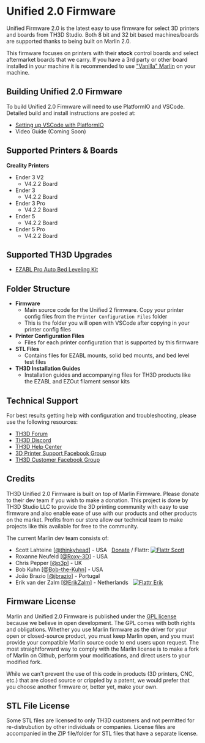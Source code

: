 # Unified 2.0 Firmware

Unified Firmware 2.0 is the latest easy to use firmware for select 3D printers and boards from TH3D Studio. Both 8 bit and 32 bit based machines/boards are supported thanks to being built on Marlin 2.0.

This firmware focuses on printers with their **stock** control boards and select aftermarket boards that we carry. If you have a 3rd party or other board installed in your machine it is recommended to use ["Vanilla" Marlin](https://marlinfw.org) on your machine.

## Building Unified 2.0 Firmware

To build Unified 2.0 Firmware will need to use PlatformIO and VSCode. Detailed build and install instructions are posted at:

  - [Setting up VSCode with PlatformIO](http://vscode.th3dstudio.com/)
  - Video Guide (Coming Soon)

## Supported Printers & Boards

**Creality Printers**

- Ender 3 V2
	- V4.2.2 Board
- Ender 3
	- V4.2.2 Board
- Ender 3 Pro
	- V4.2.2 Board
- Ender 5
	- V4.2.2 Board
- Ender 5 Pro
	- V4.2.2 Board

## Supported TH3D Upgrades

- [EZABL Pro Auto Bed Leveling Kit](https://ezabl.th3dstudio.com)

## Folder Structure

- **Firmware**
	- Main source code for the Unified 2 firmware. Copy your printer config files from the `Printer Configuration Files` folder
	- This is the folder you will open with VSCode after copying in your printer config files
- **Printer Configuration Files**
	- Files for each printer configuration that is supported by this firmware
- **STL Files**
	- Contains files for EZABL mounts, solid bed mounts, and bed level test files
- **TH3D Installation Guides**
	- Installation guides and accompanying files for TH3D products like the EZABL and EZOut filament sensor kits

## Technical Support

For best results getting help with configuration and troubleshooting, please use the following resources:

- [TH3D Forum](https://forum.th3dstudio.com)
- [TH3D Discord](http://Discord.TH3DStudio.com)
- [TH3D Help Center](https://support.th3dstudio.com)
- [3D Printer Support Facebook Group](https://www.facebook.com/groups/c3dforum/)
- [TH3D Customer Facebook Group](http://fbgroup.th3dstudio.com/)

## Credits

TH3D Unified 2.0 Firmware is built on top of Marlin Firmware. Please donate to their dev team if you wish to make a donation. This project is done by TH3D Studio LLC to provide the 3D printing community with easy to use firmware and also enable ease of use with our products and other products on the market. Profits from our store allow our technical team to make projects like this available for free to the community.

The current Marlin dev team consists of:

 - Scott Lahteine [[@thinkyhead](https://github.com/thinkyhead)] - USA &nbsp; [Donate](http://www.thinkyhead.com/donate-to-marlin) / Flattr: [![Flattr Scott](http://api.flattr.com/button/flattr-badge-large.png)](https://flattr.com/submit/auto?user_id=thinkyhead&url=https://github.com/MarlinFirmware/Marlin&title=Marlin&language=&tags=github&category=software)
 - Roxanne Neufeld [[@Roxy-3D](https://github.com/Roxy-3D)] - USA
 - Chris Pepper [[@p3p](https://github.com/p3p)] - UK
 - Bob Kuhn [[@Bob-the-Kuhn](https://github.com/Bob-the-Kuhn)] - USA
 - João Brazio [[@jbrazio](https://github.com/jbrazio)] - Portugal
 - Erik van der Zalm [[@ErikZalm](https://github.com/ErikZalm)] - Netherlands &nbsp; [![Flattr Erik](http://api.flattr.com/button/flattr-badge-large.png)](https://flattr.com/submit/auto?user_id=ErikZalm&url=https://github.com/MarlinFirmware/Marlin&title=Marlin&language=&tags=github&category=software)

## Firmware License

Marlin and Unified 2.0 Firmware is published under the [GPL license](/LICENSE) because we believe in open development. The GPL comes with both rights and obligations. Whether you use Marlin firmware as the driver for your open or closed-source product, you must keep Marlin open, and you must provide your compatible Marlin source code to end users upon request. The most straightforward way to comply with the Marlin license is to make a fork of Marlin on Github, perform your modifications, and direct users to your modified fork.

While we can't prevent the use of this code in products (3D printers, CNC, etc.) that are closed source or crippled by a patent, we would prefer that you choose another firmware or, better yet, make your own.

## STL File License

Some STL files are licensed to only TH3D customers and not permitted for re-distrubution by other individuals or companies. License files are accompanied in the ZIP file/folder for STL files that have a separate license.